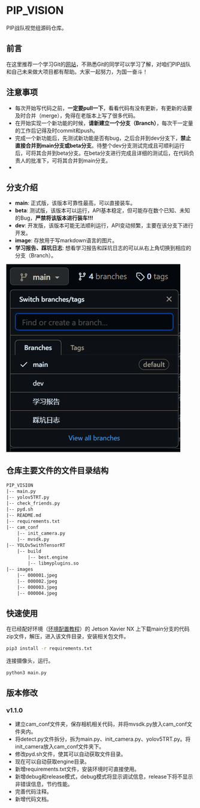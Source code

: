 # PIP_VISION
PIP战队视觉组源码仓库。

## 前言
在这里推荐一个学习Git的[网站](https://www.liaoxuefeng.com/wiki/896043488029600)，不熟悉Git的同学可以学习了解，对咱们PIP战队和自己未来做大项目都有帮助。大家一起努力，为国一奋斗！

## 注意事项
- 每次开始写代码之前，**一定要pull一下**，看看代码有没有更新，有更新的话要及时合并（merge），免得在老版本上写了很多代码。
- 在开始实现一个新功能的时候，**请新建立一个分支（Branch）**，每次干一定量的工作后记得及时commit和push。
- 完成一个新功能后，先测试新功能是否有bug，之后合并到dev分支下，**禁止直接合并到main分支或beta分支**。待整个dev分支测试完成且可顺利运行后，可将其合并到beta分支。在beta分支进行完成且详细的测试后，在代码负责人的批准下，可将其合并到main分支。
- 
## 分支介绍
- **main**: 正式版，该版本可靠性最高，可以直接装车。
- **beta**: 测试版，该版本可以运行，API基本稳定，但可能存在数个已知、未知的Bug，**严禁将该版本进行装车!!!**
- **dev**: 开发版，该版本可能无法顺利运行，API变动频繁，主要在该分支下进行开发。
- **image**: 存放用于写markdown语言的图片。
- **学习报告、踩坑日志**: 想看学习报告和踩坑日志的可以从右上角切换到相应的分支（Branch）。

![示例图片](https://github.com/gaohaojia/PIP_VISION/blob/images/%E7%A4%BA%E4%BE%8B%E5%9B%BE%E7%89%87.png)

## 仓库主要文件的文件目录结构
```
PIP_VISION
|-- main.py
|-- yolov5TRT.py
|-- check_friends.py
|-- pyd.sh
|-- README.md
|-- requirements.txt
|-- cam_conf
    |-- init_camera.py
    |-- mvsdk.py
|-- YOLOv5withTensorRT
    |-- build
        |-- best.engine
        |-- libmyplugins.so
|-- images
    |-- 000001.jpeg
    |-- 000002.jpeg
    |-- 000003.jpeg
    |-- 000004.jpeg
```
## 快速使用
在已经配好环境（[环境配置教程](https://github.com/gaohaojia/PIP_VISION/blob/%E8%B8%A9%E5%9D%91%E6%97%A5%E5%BF%97/%5B18.04%2B10.2%2B8.0.6%5DNX%E7%8E%AF%E5%A2%83%E9%85%8D%E7%BD%AE%E5%85%A8%E8%BF%87%E7%A8%8B%E5%8F%8A%E8%B8%A9%E5%9D%91%E8%AE%B0%E5%BD%95-%E9%AB%98%E9%A2%A2%E5%98%89.md)）的 Jetson Xavier NX 上下载main分支的代码zip文件，解压，进入该文件目录，安装相关包文件。
```bash
pip3 install -r requirements.txt
```
连接摄像头，运行。
```bash
python3 main.py
```

## 版本修改
### v1.1.0
- 建立cam_conf文件夹，保存相机相关代码，并将mvsdk.py放入cam_conf文件夹内。
- 将detect.py文件拆分，拆为main.py、init_camera.py、yolov5TRT.py。将init_camera放入cam_conf文件夹下。
- 修改pyd.sh文件，使其可以自动获取文件目录。
- 现在可以自动获取engine目录。
- 新增requirements.txt文件，安装环境时可直接使用。
- 新增debug和release模式，debug模式将显示调试信息，release下将不显示非错误信息，节约性能。
- 完善代码注释。
- 新增代码文档。
